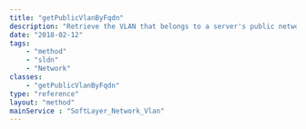 ```yaml
---
title: "getPublicVlanByFqdn"
description: "Retrieve the VLAN that belongs to a server's public network interface, as described by a server's fully-qualified domain name. A server's ''FQDN'' is it's hostname, followed by a period then it's domain name. "
date: "2018-02-12"
tags:
    - "method"
    - "sldn"
    - "Network"
classes:
    - "getPublicVlanByFqdn"
type: "reference"
layout: "method"
mainService : "SoftLayer_Network_Vlan"
---
```

